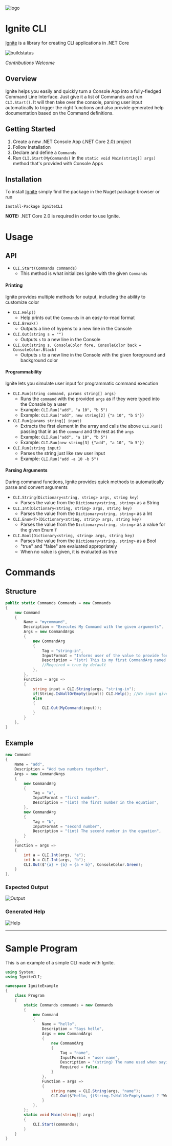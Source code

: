 ![logo](https://raw.githubusercontent.com/omega-airline-software/ignite-cli/master/images/Icon.png)
# Ignite CLI

[Ignite](https://www.nuget.org/packages/IgniteCLI) is a library for creating CLI applications in .NET Core

![buildstatus](https://ames5.visualstudio.com/IgniteCLI/_apis/build/status/IgniteCLI-CI)

*Contributions Welcome*

## Overview

Ignite helps you easily and quickly turn a Console App into a fully-fledged Command Line Interface. Just give it a list of Commands and run `CLI.Start()`. It will then take over the console, parsing user input automatically to trigger the right functions and also provide generated help documentation based on the Command definitions.

## Getting Started

1.  Create a new .NET Console App (.NET Core 2.0) project
2.  Follow Installation
3.  Declare and define a `Commands`
4.  Run `CLI.Start(MyCommands)` in the `static void Main(string[] args)` method that's provided with Console Apps

## Installation

To install [Ignite](https://www.nuget.org/packages/IgniteCLI) simply find the package in the Nuget package browser or run

```
Install-Package IgniteCLI
```

**NOTE:** .NET Core 2.0 is required in order to use Ignite.

# Usage

## API

-   `CLI.Start(Commands commands)`
    -   This method is what initializes Ignite with the given `Commands`

#### Printing

Ignite provides multiple methods for output, including the ability to customize color

-   `CLI.Help()`
    -   Help prints out the `Commands` in an easy-to-read format
-   `CLI.Break()`
    -   Outputs a line of hypens to a new line in the Console
-   `CLI.Out(string s = "")`
    -   Outputs `s` to a new line in the Console
-   `CLI.Out(string s, ConsoleColor fore, ConsoleColor back = ConsoleColor.Black)`
    -   Outputs `s` to a new line in the Console with the given foreground and background color

#### Programmability

Ignite lets you simulate user input for programmatic command execution

-   `CLI.Run(string command, params string[] args)`
    -   Runs the `command` with the provided `args` as if they were typed into the Console by a user
    -   Example: `CLI.Run("add", "a 10", "b 5")`
    -   Example: `CLI.Run("add", new string[2] {"a 10", "b 5"})`
-   `CLI.Run(params string[] input)`
    -   Extracts the first element in the array and calls the above `CLI.Run()` passing that in as the `command` and the rest as the `args`
    -   Example: `CLI.Run("add", "a 10", "b 5")`
    -   Example: `CLI.Run(new string[3] {"add", "a 10", "b 5"})`
-   `CLI.Run(string input)`
    -   Parses the string just like raw user input
    -   Example: `CLI.Run("add -a 10 -b 5")`

#### Parsing Arguments

During command functions, Ignite provides quick methods to automatically parse and convert arguments

-   `CLI.String(Dictionary<string, string> args, string key)`
    -   Parses the value from the `Dictionary<string, string>` as a String
-   `CLI.Int(Dictionary<string, string> args, string key)`
    -   Parses the value from the `Dictionary<string, string>` as a Int
-   `CLI.Enum<T>(Dictionary<string, string> args, string key)`
    -   Parses the value from the `Dictionary<string, string>` as a value for the given Enum `T`
-   `CLI.Bool(Dictionary<string, string> args, string key)`
    -   Parses the value from the `Dictionary<string, string>` as a Bool
    -   "true" and "false" are evaluated appropriately
    -   When no value is given, it is evaluated as true

# Commands

## Structure

```cs
public static Commands Commands = new Commands
{
    new Command
    {
        Name = "mycommand",
        Description = "Executes My Command with the given arguments",
        Args = new CommandArgs
        {
            new CommandArg
            {
                Tag = "string-in",
                InputFormat = "Informs user of the value to provide for 'string-in'",
                Description = "(str) This is my first CommandArg named 'string-in'",
                //Required = true by default
            },
        },
        Function = args =>
        {
            string input = CLI.String(args, "string-in");
            if(String.IsNullOrEmpty(input)) CLI.Help(); //No input given, show help
            else
            {
                CLI.Out(MyCommand(input));
            }
        }
    },
}
```

## Example

```cs
new Command
{
    Name = "add",
    Description = "Add two numbers together",
    Args = new CommandArgs
    {
        new CommandArg
        {
            Tag = "a",
            InputFormat = "first number",
            Description = "(int) The first number in the equation",
        },
        new CommandArg
        {
            Tag = "b",
            InputFormat = "second number",
            Description = "(int) The second number in the equation",
        }
    },
    Function = args =>
    {
        int a = CLI.Int(args, "a");
        int b = CLI.Int(args, "b");
        CLI.Out($"{a} + {b} = {a + b}", ConsoleColor.Green);
    }
},
```

### Expected Output

![Output](https://i.imgur.com/NwEuNyw.png?1)

### Generated Help

![Help](https://i.imgur.com/z7SJB0p.png?1)

---

# Sample Program

This is an example of a simple CLI made with Ignite.

```cs
using System;
using IgniteCLI;

namespace IgniteExample
{
    class Program
    {
        static Commands commands = new Commands
        {
            new Command
            {
                Name = "hello",
                Description = "Says hello",
                Args = new CommandArgs
                {
                    new CommandArg
                    {
                        Tag = "name",
                        InputFormat = "user name",
                        Description = "(string) The name used when saying hello",
                        Required = false,
                    }
                },
                Function = args =>
                {
                    string name = CLI.String(args, "name");
                    CLI.Out($"Hello, {(String.IsNullOrEmpty(name) ? "World" : name)}!");
                }
            },
        };
        static void Main(string[] args)
        {
            CLI.Start(commands);
        }
    }
}
```
